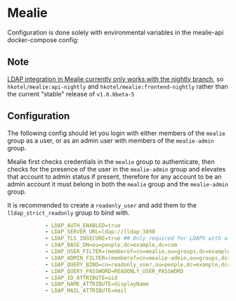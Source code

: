 # Mealie

Configuration is done solely with environmental variables in the mealie-api docker-compose config:

## Note
[LDAP integration in Mealie currently only works with the nightly branch](https://github.com/hay-kot/mealie/issues/2402#issuecomment-1560176528), so `hkotel/mealie:api-nightly` and `hkotel/mealie:frontend-nightly` rather than the current "stable" release of `v1.0.0beta-5`

## Configuration

The following config should let you login with either members of the `mealie` group as a user, or as an admin user with members of the `mealie-admin` group.  

Mealie first checks credentials in the `mealie` group to authenticate, then checks for the presence of the user in the `mealie-admin` group and elevates that account to admin status if present, therefore for any account to be an admin account it must belong in both the `mealie` group and the `mealie-admin` group.

It is recommended to create a `readonly_user` and add them to the `lldap_strict_readonly` group to bind with.

```yaml
            - LDAP_AUTH_ENABLED=true
            - LDAP_SERVER_URL=ldap://lldap:3890
            - LDAP_TLS_INSECURE=true ## Only required for LDAPS with a self-signed certificate
            - LDAP_BASE_DN=ou=people,dc=example,dc=com
            - LDAP_USER_FILTER=(memberof=cn=mealie,ou=groups,dc=example,dc=com)
            - LDAP_ADMIN_FILTER=(memberof=cn=mealie-admin,ou=groups,dc=example,dc=com)
            - LDAP_QUERY_BIND=cn=readonly_user,ou=people,dc=example,dc=com
            - LDAP_QUERY_PASSWORD=READONLY_USER_PASSWORD
            - LDAP_ID_ATTRIBUTE=uid
            - LDAP_NAME_ATTRIBUTE=displayName
            - LDAP_MAIL_ATTRIBUTE=mail
```
